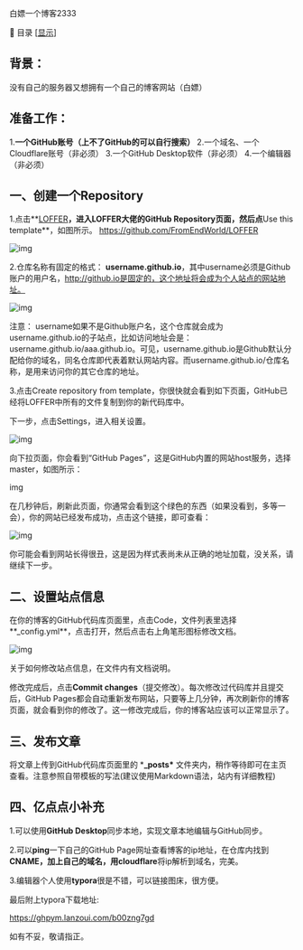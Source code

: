 白嫖一个博客2333

📖 目录 [[显示](https://www.kejiwanjia.com/jiaocheng/90975.html#)]

## 背景：                      

没有自己的服务器又想拥有一个自己的博客网站（白嫖）

## 准备工作：                 

1.**一个GitHub账号（上不了GitHub的可以自行搜索）**
2.一个域名、一个Cloudflare账号（非必须）
3.一个GitHub Desktop软件（非必须）
4.一个编辑器（非必须）

## 一、创建一个Repository   

1.点击**[LOFFER](https://github.com/FromEndWorld/LOFFER)**，进入LOFFER大佬的GitHub Repository页面，然后点**Use this template**，如图所示。
https://github.com/FromEndWorld/LOFFER

![img](https://image.kejiwanjia.com/wp-content/uploads/2022/04/139827c21b6c62751_1_post.png?imageMogr2/format/webp/quality/75)

2.仓库名称有固定的格式： **username.github.io**，其中username必须是Github账户的用户名，http://github.io是固定的，这个地址将会成为个人站点的网站地址。

![img](https://image.kejiwanjia.com/wp-content/uploads/2022/04/1398176b96601e226_1_post.png?imageMogr2/format/webp/quality/75)

注意： username如果不是Github账户名，这个仓库就会成为username.github.io的子站点，比如访问地址会是：username.github.io/aaa.github.io。可见，username.github.io是Github默认分配给你的域名，同名仓库即代表着默认网站内容。而username.github.io/仓库名称，是用来访问你的其它仓库的地址。

3.点击Create repository from template，你很快就会看到如下页面，GitHub已经将LOFFER中所有的文件复制到你的新代码库中。

下一步，点击Settings，进入相关设置。

![img](https://image.kejiwanjia.com/wp-content/uploads/2022/04/1398046612a322d76_1_post.png?imageMogr2/format/webp/quality/75)

向下拉页面，你会看到“GitHub Pages”，这是GitHub内置的网站host服务，选择master，如图所示：

img

在几秒钟后，刷新此页面，你通常会看到这个绿色的东西（如果没看到，多等一会），你的网站已经发布成功，点击这个链接，即可查看：

![img](https://image.kejiwanjia.com/wp-content/uploads/2022/04/13982a86292236156_1_post.png?imageMogr2/format/webp/quality/75)

你可能会看到网站长得很丑，这是因为样式表尚未从正确的地址加载，没关系，请继续下一步。

## **二、设置站点信息**         

在你的博客的GitHub代码库页面里，点击Code，文件列表里选择**_config.yml**，点击打开，然后点击右上角笔形图标修改文档。

![img](https://image.kejiwanjia.com/wp-content/uploads/2022/04/139826111616612d5_1_post.png)

关于如何修改站点信息，在文件内有文档说明。

修改完成后，点击**Commit changes**（提交修改）。每次修改过代码库并且提交后，GitHub Pages都会自动重新发布网站，只要等上几分钟，再次刷新你的博客页面，就会看到你的修改了。这一修改完成后，你的博客站应该可以正常显示了。

## 三、发布文章                

将文章上传到GitHub代码库页面里的 ***_posts\*** 文件夹内，稍作等待即可在主页查看。注意参照自带模板的写法(建议使用Markdown语法，站内有详细教程)

## 四、亿点点小补充            

1.可以使用**GitHub Desktop**同步本地，实现文章本地编辑与GitHub同步。

2.可以**ping**一下自己的GitHub Page网址查看博客的ip地址，在仓库内找到**CNAME，**加上自己的域名**，**用**cloudflare**将ip解析到域名，完美。

3.编辑器个人使用**typora**很是不错，可以链接图床，很方便。

最后附上typora下载地址:

https://ghpym.lanzoui.com/b00zng7gd



如有不妥，敬请指正。